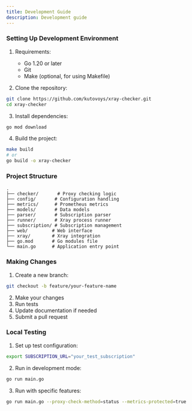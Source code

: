```yaml
---
title: Development Guide
description: Development guide
---
```


### Setting Up Development Environment

1. Requirements:

   - Go 1.20 or later
   - Git
   - Make (optional, for using Makefile)

2. Clone the repository:

```bash
git clone https://github.com/kutovoys/xray-checker.git
cd xray-checker
```

3. Install dependencies:

```bash
go mod download
```

4. Build the project:

```bash
make build
# or
go build -o xray-checker
```

### Project Structure

```
.
├── checker/       # Proxy checking logic
├── config/       # Configuration handling
├── metrics/      # Prometheus metrics
├── models/       # Data models
├── parser/       # Subscription parser
├── runner/       # Xray process runner
├── subscription/ # Subscription management
├── web/         # Web interface
├── xray/        # Xray integration
├── go.mod       # Go modules file
└── main.go      # Application entry point
```

### Making Changes

1. Create a new branch:

```bash
git checkout -b feature/your-feature-name
```

2. Make your changes
3. Run tests
4. Update documentation if needed
5. Submit a pull request

### Local Testing

1. Set up test configuration:

```bash
export SUBSCRIPTION_URL="your_test_subscription"
```

2. Run in development mode:

```bash
go run main.go
```

3. Run with specific features:

```bash
go run main.go --proxy-check-method=status --metrics-protected=true
```
